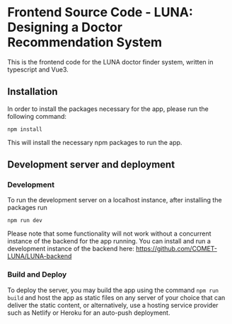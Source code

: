 # Frontend Source Code - LUNA: Designing a Doctor Recommendation System
This is the frontend code for the LUNA doctor finder system, written in typescript and Vue3.

## Installation
In order to install the packages necessary for the app, please run the following command: 

`npm install`

This will install the necessary npm packages to run the app.

## Development server and deployment

### Development
To run the development server on a localhost instance, after installing the packages run 

`npm run dev`

Please note that some functionality will not work without a concurrent instance of the backend for the app running. You can install and run a development instance of the backend here: https://github.com/COMET-LUNA/LUNA-backend

### Build and Deploy
To deploy the server, you may build the app using the command `npm run build` and host the app as static files on any server of your choice that can deliver the static content, or alternatively, use a hosting service provider such as Netlify or Heroku for an auto-push deployment.
